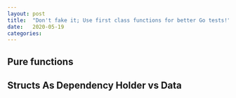 ```yaml
---
layout: post
title:  "Don't fake it; Use first class functions for better Go tests!"
date:   2020-05-19
categories: 
---
```


## Pure functions


## Structs As Dependency Holder vs Data 
